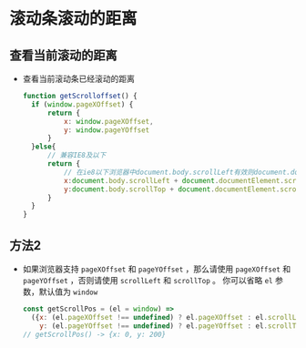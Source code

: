 # 滚动条滚动的距离

## 查看当前滚动的距离

  - 查看当前滚动条已经滚动的距离

    ```javascript
    function getScrolloffset() {
      if (window.pageXOffset) {
          return {
              x: window.pageXOffset,
              y: window.pageYOffset
          }
      }else{
          // 兼容IE8及以下
          return {
              // 在ie8以下浏览器中document.body.scrollLeft有效则document.documentElement.scrollLeft无效，反之也一样
              x:document.body.scrollLeft + document.documentElement.scrollLeft,
              y:document.body.scrollTop + document.documentElement.scrollTop
          }
      }
    }
    ```

## 方法2

  - 如果浏览器支持 `pageXOffset` 和 `pageYOffset` ，那么请使用 `pageXOffset` 和 `pageYOffset` ，否则请使用 `scrollLeft` 和 `scrollTop` 。 你可以省略 `el` 参数，默认值为 `window`

    ```javascript
    const getScrollPos = (el = window) =>
      ({x: (el.pageXOffset !== undefined) ? el.pageXOffset : el.scrollLeft,
        y: (el.pageYOffset !== undefined) ? el.pageYOffset : el.scrollTop});
    // getScrollPos() -> {x: 0, y: 200}
    ```
